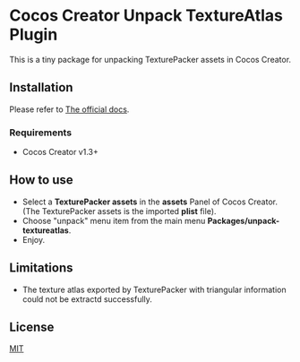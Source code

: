 Cocos Creator Unpack TextureAtlas Plugin
===

This is a tiny package for unpacking TexturePacker assets in Cocos Creator.

## Installation
Please refer to [The official docs](https://github.com/cocos-creator/creator-docs/blob/master/source/en/extension/install-and-share.md ).


### Requirements
- Cocos Creator v1.3+

## How to use
- Select a **TexturePacker assets** in the **assets** Panel of Cocos Creator. (The TexturePacker assets is the imported **plist** file).
- Choose "unpack" menu item from the main menu **Packages/unpack-textureatlas**.
- Enjoy.

## Limitations
- The texture atlas exported by TexturePacker with triangular information could not be extractd successfully.

## License
[MIT](./LICENSE)
